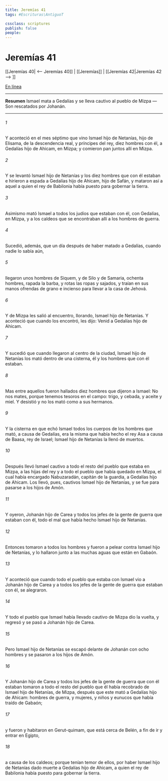 ```yaml
---
title: Jeremías 41
tags: #Escrituras\AntiguoT

cssclass: scriptures
publish: false
people:
---
```


# Jeremías 41
[[Jeremías 40| <-- Jeremías 40]] | [[Jeremías]] | [[Jeremías 42|Jeremías 42 --> ]]

[En línea](https://churchofjesuschrist.org/study/scriptures/ot/jer/41?lang=spa)

---
__Resumen__
Ismael mata a Gedalías y se lleva cautivo al pueblo de Mizpa — Son rescatados por Johanán.

---
###### 1 
Y aconteció en el mes séptimo que vino Ismael hijo de Netanías, hijo de Elisama, de la descendencia real, y  príncipes del rey, diez hombres con él, a Gedalías hijo de Ahicam, en Mizpa; y comieron pan juntos allí en Mizpa.

###### 2 
Y se levantó Ismael hijo de Netanías y los diez hombres que con él estaban e hirieron a espada a Gedalías hijo de Ahicam, hijo de Safán, y mataron así a aquel a quien el rey de Babilonia había puesto para gobernar la tierra.

###### 3 
Asimismo mató Ismael a todos los judíos que estaban con él,  con Gedalías, en Mizpa, y a los caldeos que se encontraban allí  a los hombres de guerra.

###### 4 
Sucedió, además, que un día después de haber matado a Gedalías, cuando nadie lo sabía aún,

###### 5 
llegaron unos hombres de Siquem, y de Silo y de Samaria, ochenta hombres, rapada la barba, y rotas las ropas y sajados, y traían en sus manos ofrendas de grano e incienso para llevar a la casa de Jehová.

###### 6 
Y de Mizpa les salió al encuentro, llorando, Ismael hijo de Netanías. Y aconteció que cuando los encontró, les dijo: Venid a Gedalías hijo de Ahicam.

###### 7 
Y sucedió que cuando llegaron al centro de la ciudad, Ismael hijo de Netanías los mató  dentro de una cisterna, él y los hombres que con él estaban.

###### 8 
Mas entre aquellos fueron hallados diez hombres que dijeron a Ismael: No nos mates, porque tenemos tesoros en el campo: trigo, y cebada, y aceite y miel. Y desistió y no los mató como a sus hermanos.

###### 9 
Y la cisterna en que echó Ismael todos los cuerpos de los hombres que mató, a causa de Gedalías, era la misma que había hecho el rey Asa a causa de Baasa, rey de Israel; Ismael hijo de Netanías la llenó de muertos.

###### 10 
Después llevó Ismael cautivo a todo el resto del pueblo que estaba en Mizpa, a las hijas del rey y a todo el pueblo que había quedado en Mizpa, el cual había encargado Nabuzaradán, capitán de la guardia, a Gedalías hijo de Ahicam. Los llevó, pues, cautivos Ismael hijo de Netanías, y se fue para pasarse a los hijos de Amón.

###### 11 
Y oyeron, Johanán hijo de Carea y todos los jefes de la gente de guerra que estaban con él, todo el mal que había hecho Ismael hijo de Netanías.

###### 12 
Entonces tomaron a todos los hombres y fueron a pelear contra Ismael hijo de Netanías, y lo hallaron junto a las muchas aguas que están en Gabaón.

###### 13 
Y aconteció que cuando todo el pueblo que estaba con Ismael vio a Johanán hijo de Carea y a todos los jefes de la gente de guerra que estaban con él, se alegraron.

###### 14 
Y todo el pueblo que Ismael había llevado cautivo de Mizpa dio la vuelta, y regresó y se pasó a Johanán hijo de Carea.

###### 15 
Pero Ismael hijo de Netanías se escapó delante de Johanán con ocho hombres y se pasaron a los hijos de Amón.

###### 16 
Y Johanán hijo de Carea y todos los jefes de la gente de guerra que con él estaban tomaron a todo el resto del pueblo que él había recobrado de Ismael hijo de Netanías, de Mizpa, después que este mató a Gedalías hijo de Ahicam: hombres de guerra, y mujeres, y niños y eunucos que  había traído de Gabaón;

###### 17 
y fueron y habitaron en Gerut-quimam, que está cerca de Belén, a fin de ir y entrar en Egipto,

###### 18 
a causa de los caldeos; porque tenían temor de ellos, por haber Ismael hijo de Netanías dado muerte a Gedalías hijo de Ahicam, a quien el rey de Babilonia había puesto para gobernar la tierra.

